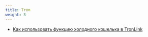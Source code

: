 ```yaml
---
title: Tron
weight: 8
---
```


- [Как использовать функцию холодного кошелька в TronLink](tron/tronlink-cold-storage)